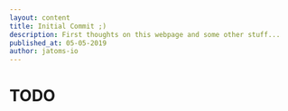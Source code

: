 ```yaml
---
layout: content
title: Initial Commit ;)
description: First thoughts on this webpage and some other stuff...
published_at: 05-05-2019
author: jatoms-io
---
```


# TODO